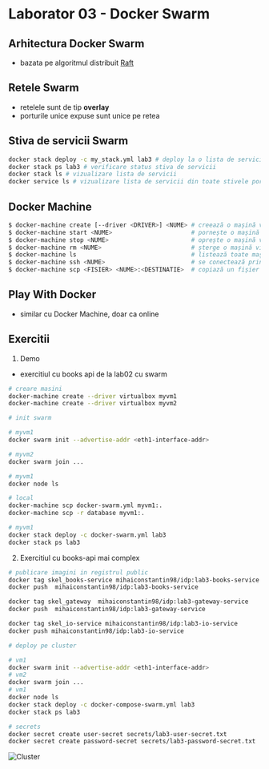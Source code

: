 # Laborator 03 - Docker Swarm

## Arhitectura Docker Swarm
* bazata pe algoritmul distribuit [Raft](https://raft.github.io)

## Retele Swarm
* retelele sunt de tip **overlay**
* porturile unice expuse sunt unice pe retea

## Stiva de servicii Swarm

```bash
docker stack deploy -c my_stack.yml lab3 # deploy la o lista de servicii
docker stack ps lab3 # verificare status stiva de servicii
docker stack ls # vizualizare lista de servicii
docker service ls # vizualizare lista de servicii din toate stivele pornite
```

## Docker Machine

```bash
$ docker-machine create [--driver <DRIVER>] <NUME> # creează o mașină virtuală Docker
$ docker-machine start <NUME>                      # pornește o mașină virtuală Docker
$ docker-machine stop <NUME>                       # oprește o mașină virtuală Docker
$ docker-machine rm <NUME>                         # șterge o mașină virtuală Docker
$ docker-machine ls                                # listează toate mașinile virtuale Docker
$ docker-machine ssh <NUME>                        # se conectează prin SSH la o mașină virtuală Docker
$ docker-machine scp <FISIER> <NUME>:<DESTINATIE>  # copiază un fișier pe o mașină virtuală Docker
```

## Play With Docker
* similar cu Docker Machine, doar ca online

## Exercitii
1. Demo
* exercitiul cu books api de la lab02 cu swarm

```bash
# creare masini
docker-machine create --driver virtualbox myvm1
docker-machine create --driver virtualbox myvm2

# init swarm 

# myvm1
docker swarm init --advertise-addr <eth1-interface-addr>

# myvm2
docker swarm join ...

# myvm1
docker node ls

# local
docker-machine scp docker-swarm.yml myvm1:.
docker-machine scp -r database myvm1:.

# myvm1
docker stack deploy -c docker-swarm.yml lab3
docker stack ps lab3
```

2. Exercitiul cu books-api mai complex

```bash
# publicare imagini in registrul public
docker tag skel_books-service mihaiconstantin98/idp:lab3-books-service
docker push  mihaiconstantin98/idp:lab3-books-service

docker tag skel_gateway  mihaiconstantin98/idp:lab3-gateway-service 
docker push  mihaiconstantin98/idp:lab3-gateway-service 

docker tag skel_io-service mihaiconstantin98/idp:lab3-io-service
docker push mihaiconstantin98/idp:lab3-io-service

# deploy pe cluster

# vm1
docker swarm init --advertise-addr <eth1-interface-addr>
# vm2
docker swarm join ...
# vm1
docker node ls
docker stack deploy -c docker-compose-swarm.yml lab3
docker stack ps lab3

# secrets
docker secret create user-secret secrets/lab3-user-secret.txt
docker secret create password-secret secrets/lab3-password-secret.txt 
```

![Cluster](cluster.png "Cluster")
